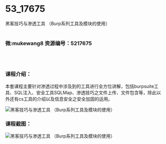 # 53_17675
黑客技巧与渗透工具 （Burp系列工具及模块的使用）
<br/></br>
<h3>微:mukewang8 资源编号：5217675</h3>
<br/></br>
<h3>课程介绍：</h3>
<p>本套课程主要针对渗透过程中涉及到的工具进行全方位讲解，包括burpsuite工具、SQL注入、安全工具SQLMap、渗透技巧之文件上传、文件包含等，除此以外还有cs工具的介绍以及信息安全之安全加固的运用。</p>
<p><img src="https://www.ko996.com/wp-content/uploads/img/2021/01/1-64-300x152.png" alt="黑客技巧与渗透工具 （Burp系列工具及模块的使用）"></p>
<div class="info-desc">
<h3>课程截图：</h3>
<p><img src="https://www.ko996.com/wp-content/uploads/img/2021/01/2-76.png" alt="黑客技巧与渗透工具 （Burp系列工具及模块的使用）"></p>


			
</div>
